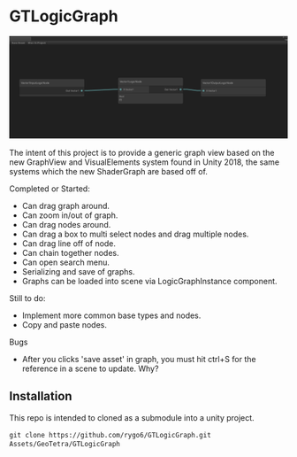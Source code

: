 # GTLogicGraph

![Previe](Preview.PNG)

The intent of this project is to provide a generic graph view based on the new GraphView and VisualElements system found in Unity 2018, the same systems which the new ShaderGraph are based off of.

Completed or Started:
- Can drag graph around.
- Can zoom in/out of graph.
- Can drag nodes around.
- Can drag a box to multi select nodes and drag multiple nodes.
- Can drag line off of node.
- Can chain together nodes.
- Can open search menu.
- Serializing and save of graphs.
- Graphs can be loaded into scene via LogicGraphInstance component.

Still to do:
- Implement more common base types and nodes.
- Copy and paste nodes.

Bugs
- After you clicks 'save asset' in graph, you must hit ctrl+S for the reference in a scene to update. Why?

## Installation

This repo is intended to cloned as a submodule into a unity project.
```
git clone https://github.com/rygo6/GTLogicGraph.git Assets/GeoTetra/GTLogicGraph
```
